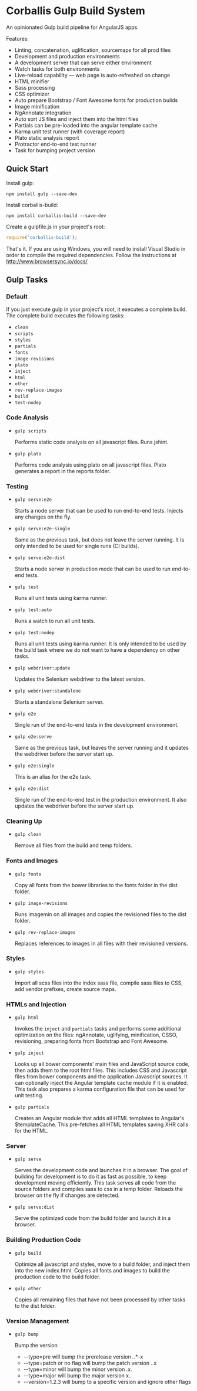 Corballis Gulp Build System
=========

An opinionated Gulp build pipeline for AngularJS apps.

Features:

 * Linting, concatenation, uglification, sourcemaps for all prod files
 * Development and production environments
 * A development server that can serve either environment
 * Watch tasks for both environments
 * Live-reload capability — web page is auto-refreshed on change
 * HTML minifier
 * Sass processing
 * CSS optimizer
 * Auto prepare Bootstrap / Font Awesome fonts for production builds
 * Image minification
 * NgAnnotate integration
 * Auto sort JS files and inject them into the html files
 * Partials can be pre-loaded into the angular template cache
 * Karma unit test runner (with coverage report)
 * Plato static analysis report
 * Protractor end-to-end test runner
 * Task for bumping project version

## Quick Start

Install gulp:

	npm install gulp --save-dev

Install corballis-build:

	npm install corballis-build --save-dev
    
Create a gulpfile.js in your project's root:

```javascript
require('corballis-build');
```
That's it. If you are using Windows, you will need to install Visual Studio in order to compile the required dependencies. Follow the instructions at http://www.browsersync.io/docs/

## Gulp Tasks

### Default

If you just execute gulp in your project's root, it executes a complete build. The complete build executes the following tasks:

* `clean`
* `scripts`
* `styles`
* `partials`
* `fonts`
* `image-revisions`
* `plato`
* `inject`
* `html`
* `other`
* `rev-replace-images`
* `build`
* `test-nodep`

### Code Analysis

- `gulp scripts`

    Performs static code analysis on all javascript files. Runs jshint.

- `gulp plato`

    Performs code analysis using plato on all javascript files. Plato generates a report in the reports folder.

### Testing

- `gulp serve:e2e`

    Starts a node server that can be used to run end-to-end tests. Injects any changes on the fly.

- `gulp serve:e2e-single`

    Same as the previous task, but does not leave the server running. It is only intended to be used for single runs (CI builds).

- `gulp serve:e2e-dist`

    Starts a node server in production mode that can be used to run end-to-end tests.

- `gulp test`

    Runs all unit tests using karma runner.

- `gulp test:auto`

    Runs a watch to run all unit tests.

- `gulp test:nodep`

    Runs all unit tests using karma runner. It is only intended to be used by the build task where we do not want to have a dependency on other tasks.
    
- `gulp webdriver:update`

    Updates the Selenium webdriver to the latest version.  
        
- `gulp webdriver:standalone`

    Starts a standalone Selenium server.
            
- `gulp e2e`

    Single run of the end-to-end tests in the development environment.
   
- `gulp e2e:serve`

    Same as the previous task, but leaves the server running and it updates the webdriver before the server start up.
           
- `gulp e2e:single`

    This is an alias for the e2e task.
               
- `gulp e2e:dist`

    Single run of the end-to-end test in the production environment. It also updates the webdriver before the server start up.

### Cleaning Up

- `gulp clean`

    Remove all files from the build and temp folders.

### Fonts and Images

- `gulp fonts`

    Copy all fonts from the bower libraries to the fonts folder in the dist folder.

- `gulp image-revisions`

    Runs imagemin on all images and copies the revisioned files to the dist folder.
    
- `gulp rev-replace-images`

    Replaces references to images in all files with their revisioned versions.    

### Styles

- `gulp styles`

    Import all scss files into the index sass file, compile sass files to CSS, add vendor prefixes, create source maps.
    
### HTMLs and Injection

- `gulp html`
	
    Invokes the `inject` and `partials` tasks and performs some additional optimization on the files: ngAnnotate, uglifying, minification, CSSO, revisioning, preparing fonts from Bootstrap and Font Awesome.
    
- `gulp inject`
	
    Looks up all bower components' main files and JavaScript source code, then adds them to the root html files. This includes CSS and Javascript files from bower components and the application Javascript sources. It can optionally inject the Angular template cache module if it is enabled. This task also prepares a karma configuration file that can be used for unit testing.
     
- `gulp partials`
	
    Creates an Angular module that adds all HTML templates to Angular's $templateCache. This pre-fetches all HTML templates saving XHR calls for the HTML.   
    
### Server

- `gulp serve`

    Serves the development code and launches it in a browser. The goal of building for development is to do it as fast as possible, to keep development moving efficiently. This task serves all code from the source folders and compiles sass to css in a temp folder. Reloads the browser on the fly if changes are detected.

- `gulp serve:dist`

    Serve the optimized code from the build folder and launch it in a browser.
    
### Building Production Code

- `gulp build`

    Optimize all javascript and styles, move to a build folder, and inject them into the new index.html. Copies all fonts and images to build the production code to the build folder.

- `gulp other`

    Copies all remaining files that have not been processed by other tasks to the dist folder.    
    
### Version Management

- `gulp bump`

	Bump the version
 	* --type=pre will bump the prerelease version *.*.*-x
 	* --type=patch or no flag will bump the patch version *.*.x
 	* --type=minor will bump the minor version *.x.*
 	* --type=major will bump the major version x.*.*
 	* --version=1.2.3 will bump to a specific version and ignore other flags    